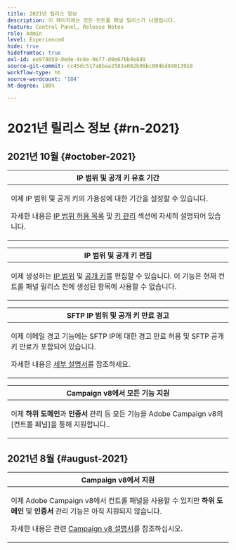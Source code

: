 ```yaml
---
title: 2021년 릴리스 정보
description: 이 페이지에는 모든 컨트롤 패널 릴리스가 나열됩니다.
feature: Control Panel, Release Notes
role: Admin
level: Experienced
hide: true
hidefromtoc: true
exl-id: ee974059-9ede-4c8e-9e77-d0e67bb4e849
source-git-commit: cc45dc517a8baa2583a082b99bc084bd84013918
workflow-type: ht
source-wordcount: '184'
ht-degree: 100%

---
```


# 2021년 릴리스 정보 {#rn-2021}

## 2021년 10월 {#october-2021}

<table>
<thead>
<tr>
<th><strong>IP 범위 및 공개 키 유효 기간</strong><br/></th>
</tr>
</thead>
<tbody>
<tr>
<td>
<p>이제 IP 범위 및 공개 키의 가용성에 대한 기간을 설정할 수 있습니다. </p><p>자세한 내용은 <a href="../sftp/using/ip-range-allow-listing.md#adding-ip-addresses-allow-list">IP 범위 허용 목록</a> 및 <a href="../sftp/using/key-management.md#installing-ssh-key">키 관리</a> 섹션에 자세히 설명되어 있습니다.</p>
</td>
</tr>
</tbody>
</table>

<table>
<thead>
<tr>
<th><strong>IP 범위 및 공개 키 편집</strong><br/></th>
</tr>
</thead>
<tbody>
<tr>
<td>
<p>이제 생성하는 <a href="../sftp/using/ip-range-allow-listing.md#editing-ip-ranges">IP 범위</a> 및 <a href="../sftp/using/key-management.md#editing-public-keys">공개 키</a>를 편집할 수 있습니다. 이 기능은 현재 컨트롤 패널 릴리스 전에 생성된 항목에 사용할 수 없습니다.
</td>
</tr>
</tbody>
</table>

<table>
<thead>
<tr>
<th><strong>SFTP IP 범위 및 공개 키 만료 경고</strong><br/></th>
</tr>
</thead>
<tbody>
<tr>
<td>
<p>이제 이메일 경고 기능에는 SFTP IP에 대한 경고 만료 허용 및 SFTP 공개 키 만료가 포함되어 있습니다.</p><p>자세한 내용은 <a href="../performance-monitoring/using/email-alerting.md">세부 설명서</a>를 참조하세요.</p>
</td>
</tr>
</tbody>
</table>

<table>
<thead>
<tr>
<th><strong>Campaign v8에서 모든 기능 지원</strong><br/></th>
</tr>
</thead>
<tbody>
<tr>
<td>
<p>이제 <strong>하위 도메인</strong>과 <strong>인증서</strong> 관리 등 모든 기능을 Adobe Campaign v8의 [컨트롤 패널]을 통해 지원합니다.</a>.</p>
</td>
</tr>
</tbody>
</table>

## 2021년 8월 {#august-2021}

<table>
<thead>
<tr>
<th><strong>Campaign v8에서 지원</strong><br/></th>
</tr>
</thead>
<tbody>
<tr>
<td>
<p>이제 Adobe Campaign v8에서 컨트롤 패널을 사용할 수 있지만 <strong>하위 도메인</strong> 및 <strong>인증서</strong> 관리 기능은 아직 지원되지 않습니다.</p><p>자세한 내용은 관련 <a href="https://experienceleague.adobe.com/docs/campaign/campaign-v8/deploy/self-service.html?lang=ko" target="blank">Campaign v8 설명서</a>를 참조하십시오.</p>
</td>
</tr>
</tbody>
</table>
